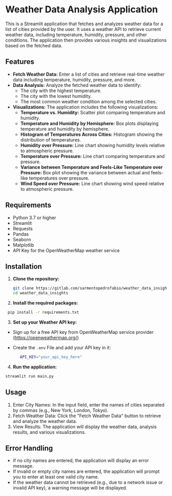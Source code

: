 # Weather Data Analysis Application

This is a Streamlit application that fetches and analyzes weather data for a list of cities provided by the user. It uses a weather API to retrieve current weather data, including temperature, humidity, pressure, and other conditions. The application then provides various insights and visualizations based on the fetched data.

## Features

- **Fetch Weather Data:** Enter a list of cities and retrieve real-time weather data including temperature, humidity, pressure, and more.
- **Data Analysis:** Analyze the fetched weather data to identify:
  - The city with the highest temperature.
  - The city with the lowest humidity.
  - The most common weather condition among the selected cities.
- **Visualizations:** The application includes the following visualizations:
  - **Temperature vs. Humidity:** Scatter plot comparing temperature and humidity.
  - **Temperature and Humidity by Hemisphere:** Box plots displaying temperature and humidity by hemisphere.
  - **Histogram of Temperatures Across Cities:** Histogram showing the distribution of temperatures.
  - **Humidity over Pressure:** Line chart showing humidity levels relative to atmospheric pressure.
  - **Temperature over Pressure:** Line chart comparing temperature and pressure.
  - **Variance between Temperature and Feels-Like Temperature over Pressure:** Box plot showing the variance between actual and feels-like temperatures over pressure.
  - **Wind Speed over Pressure:** Line chart showing wind speed relative to atmospheric pressure.

## Requirements

- Python 3.7 or higher
- Streamlit
- Requests
- Pandas
- Seaborn
- Matplotlib
- API Key for the OpenWeatherMap weather service

## Installation

1. **Clone the repository:**

   ```bash
   git clone https://gitlab.com/sarmentopedrofabio/weather_data_insights.git
   cd weather_data_insights
   ```

2. **Install the required packages:**

  ```bash
   pip install -r requirements.txt
   ```

3. **Set up your Weather API key:**

- Sign up for a free API key from OpenWeatherMap service provider (https://openweathermap.org/)
- Create the `.env` File and add your API key in it:

  ```bash
     API_KEY="your_api_key_here"
   ```

4. **Run the application:**

  ```bash
  streamlit run main.py
  ```

## Usage

1. Enter City Names: In the input field, enter the names of cities separated by commas (e.g., New York, London, Tokyo).
2. Fetch Weather Data: Click the "Fetch Weather Data" button to retrieve and analyze the weather data.
3. View Results: The application will display the weather data, analysis results, and various visualizations.

## Error Handling

- If no city names are entered, the application will display an error message.
- If invalid or empty city names are entered, the application will prompt you to enter at least one valid city name.
- If the weather data cannot be retrieved (e.g., due to a network issue or invalid API key), a warning message will be displayed.